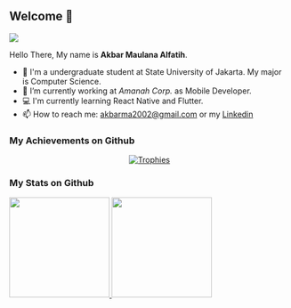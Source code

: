 ## Welcome 👋

![](https://komarev.com/ghpvc/?username=MauL08&style=flat)

Hello There, My name is **Akbar Maulana Alfatih**.

- 🔭 I'm a undergraduate student at State University of Jakarta. My major is Computer Science.
- 🌱 I’m currently working at *Amanah Corp.* as Mobile Developer.
- 💻 I'm currently learning React Native and Flutter.
- 📫 How to reach me: akbarma2002@gmail.com or my [Linkedin](https://www.linkedin.com/in/akbar-alfatih)

### My Achievements on Github
<p align="center">
  <a href="https://github.com/ryo-ma/github-profile-trophy" align="center">
    <img align="center" src="https://github-profile-trophy.vercel.app/?theme=tokyonight&margin-w=8&column=7&username=MauL08" alt="Trophies" />
  </a>
</p>

### My Stats on Github
<p align="left">
  <a href="https://github.com/MauL08">
    <img height="180em" src="https://github-readme-stats.vercel.app/api?username=MauL08&count_private=true&show_icons=true&theme=tokyonight"/>
    <img height="180em" src="https://github-readme-stats-eight-theta.vercel.app/api/top-langs/?username=MauL08&layout=compact&langs_count=6&theme=tokyonight"/>
  </a>
</p>

